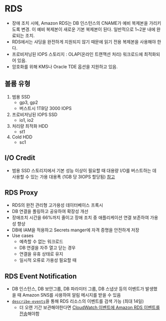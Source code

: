 # RDS

- 장애 조치 시에, Amazon RDS는 DB 인스턴스의 CNAME가 예비 복제본을 가리키도록 변경. 이 예비 복제본이 새로운 기본 복제본이 된다. 일반적으로 1~2분 내에 완료되는 조치.
- RDS에서는 샤딩을 완전하게 지원되지 않기 때문에 읽기 전용 복제본을 사용해야 한다.
- 프로비저닝된 IOPS 스토리지 : OLAP(온라인 트랜잭션 처리) 워크로드에 최적화되어 있음.
- 암호화를 위해 KMS나 Oracle TDE 옵션을 지원하고 있음.

## 볼륨 유형
1. 범용 SSD
    - gp3, gp2
    - 버스트시 1TB당 3000 IOPS
2. 프로비저닝된 IOPS SSD
    - io1, io2
3. 처리량 최적화 HDD
    - st1
4. Cold HDD
    - sc1

## I/O Credit
- 범용 SSD 스토리지에서 기본 성능 이상이 필요할 때 대용량 I/O를 버스트하는 데 사용할 수 있는 가용 대용폭 (1GB 당 3IOPS 할당됨) 
[참고](https://docs.aws.amazon.com/ko_kr/AmazonRDS/latest/UserGuide/CHAP_Storage.html#Concepts.Storage.GeneralSSD)

## RDS Proxy
- RDS의 완전 관리형 고가용성 데이터베이스 프록시
- DB 연결을 폴링하고 공유하여 확장성 개선
- 장애조치 시간을 66%까지 줄이고 장애 조치 중 애플리케이션 연결 보존하여 가용성 향상
- DB에 IAM을 적용하고 Secrets manger에 자격 증명을 안전하게 저장
- Use cases
    - 예측할 수 없는 워크로드
    - DB 연결을 자주 열고 닫는 경우
    - 연결을 유휴 상태로 유지
    - 일시적 오류로 가용성 필요할 때

## RDS Event Notification
- DB 인스턴스, DB 보안그룹, DB 파라미터 그룹, DB 스냅샷 등의 이벤트가 발생했을 때 Amazon SNS를 사용하여 알림 메시지를 받을 수 있음
- [`describe-events`](https://docs.aws.amazon.com/cli/latest/reference/rds/describe-events.html)을 통해 RDS 리소스의 이벤트를 검색 가능 (최대 14일)
    - 더 오랜 기간 보관해야한다면 [CloudWatch 이벤트에 Amazon RDS 이벤트를 전송](https://docs.aws.amazon.com/ko_kr/AmazonRDS/latest/UserGuide/rds-cloud-watch-events.html#rds-cloudwatch-events.sending-to-cloudwatch-events)해야함
